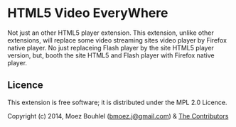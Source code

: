 # HTML5 Video EveryWhere

Not just an other HTML5 player extension.
This extension, unlike other extensions, will replace some video streaming sites
video player by Firefox native player. No just replaceing Flash player by the
site HTML5 player version, but, booth the site HTML5 and Flash player with Firefox
native player.

## Licence

This extension is free software; it is distributed under the MPL 2.0 Licence.

Copyright (c) 2014, Moez Bouhlel (bmoez.j@gmail.com) & [The
Contributors](https://github.com/lejenome/html5-video-everywhere/graphs/contributors)
